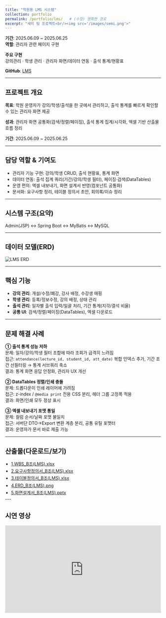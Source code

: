 ```yaml
---
title: "학원용 LMS 시스템"
collection: portfolio
permalink: /portfolio/lms/   # (수정) 명확한 경로
excerpt: "세미 팀 프로젝트<br/><img src='/images/semi.png'>"
---
```


<p><strong>기간</strong>: 2025.06.09 ~ 2025.06.25<br>
<strong>역할</strong>: 관리자 관련 페이지 구현</p>

<p><strong>주요 구현</strong><br>
강의관리 · 학생 관리 · 관리자 화면/데이터 연동 · 출석 통계/현황표
</p>

<p><strong>GitHub</strong>: <a href="https://github.com/semi-lms/lms.git" target="_blank" rel="noopener">LMS</a></p>

---

## 프로젝트 개요
<p><strong>목표</strong>: 학원 운영자가 강의/학생/출석을 한 곳에서 관리하고, 출석 통계를 빠르게 확인할 수 있는 관리자 화면 제공</p>
<p><strong>성과</strong>: 관리자 화면 공통화(검색/정렬/페이징), 출석 통계 집계/시각화, 엑셀 기반 산출물 흐름 정리</p>
<p><strong>기간</strong>: 2025.06.09 ~ 2025.06.25</p>

---

## 담당 역할 & 기여도
- 관리자 기능 구현: 강의/학생 CRUD, 출석 현황표, 통계 화면
- 데이터 연동: 출석 집계 쿼리(기간/강의/학생 필터), 페이징·검색(DataTables)
- 운영 편의: 엑셀 내보내기, 화면 설계서 반영(컴포넌트 공통화)
- 문서화: 요구사항 정리, 테이블 정의서 초안, 회의록/이슈 정리

---

## 시스템 구조(요약)
<p>Admin(JSP) ↔ Spring Boot ↔ MyBatis ↔ MySQL</p>

---

## 데이터 모델(ERD)
<p><img src="/assets/docs/lms/4.ERD_B조(LMS).png" alt="LMS ERD" loading="lazy"></p>

---

## 핵심 기능
- <strong>강의 관리</strong>: 개설/수정/폐강, 강사 배정, 수강생 매핑
- <strong>학생 관리</strong>: 등록/정보수정, 강의 배정, 상태 관리
- <strong>출석 관리</strong>: 일자별 출석 입력/일괄 처리, 기간 통계(지각/결석 비율)
- <strong>공통 UI</strong>: 검색/정렬/페이징(DataTables), 엑셀 다운로드

---

## 문제 해결 사례
<p><strong>① 출석 통계 성능 저하</strong><br>
문제: 일자/강의/학생 필터 조합에 따라 조회가 급격히 느려짐<br>
접근: <code>attendance(lecture_id, student_id, att_date)</code> 복합 인덱스 추가, 기간 조건 선필터링 → 통계 서브쿼리 축소<br>
결과: 통계 화면 응답 안정화, 관리자 UX 개선</p>

<p><strong>② DataTables 정렬/인쇄 충돌</strong><br>
문제: 드롭다운이 인쇄 레이어에 가려짐<br>
접근: z-index / <code>@media print</code> 전용 CSS 분리, 헤더 그룹 고정폭 적용<br>
결과: 화면/인쇄 모두 정상 표시</p>

<p><strong>③ 엑셀 내보내기 포맷 통일</strong><br>
문제: 컬럼 순서/날짜 포맷 불일치<br>
접근: 서버단 DTO→Export 변환 계층 분리, 공통 유틸 포맷터<br>
결과: 운영자가 문서 바로 제출 가능</p>

---

## 산출물(다운로드/보기)
<ul class="doc-list">
  <li><a href="/assets/docs/lms/1.WBS_B조(LMS).xlsx">1.WBS_B조(LMS).xlsx</a></li>
  <li><a href="/assets/docs/lms/2.요구사항정의서_B조(LMS).xlsx">2.요구사항정의서_B조(LMS).xlsx</a></li>
  <li><a href="/assets/docs/lms/3.테이블정의서_B조(LMS).xlsx">3.테이블정의서_B조(LMS).xlsx</a></li>
  <li><a href="/assets/docs/lms/4.ERD_B조(LMS).png" target="_blank" rel="noopener">4.ERD_B조(LMS).png</a></li>
  <li>
    <a href="/assets/docs/lms/5.화면설계서_B조(LMS).pptx">5.화면설계서_B조(LMS).pptx</a>
  </li>
</ul>
---


## 시연 영상
<div class="video">
  <iframe
    src="https://www.youtube.com/embed/pMJFGojjcC4"
    title="LMS 프로젝트 시연영상"
    frameborder="0"
    allow="accelerometer; autoplay; clipboard-write; encrypted-media; gyroscope; picture-in-picture"
    allowfullscreen></iframe>
</div>


<style>
.video{position:relative;padding-bottom:56.25%;height:0;overflow:hidden}
.video iframe{position:absolute;top:0;left:0;width:100%;height:100%}
.doc-list{margin:0;padding-left:1.2rem}
.doc-list li{margin:.2rem 0}
.note{font-size:.9rem;color:#666}
</style>
